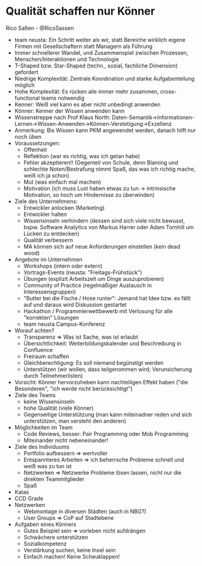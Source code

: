 # Qualität schaffen nur Könner
Rico Saßen - @RicoSassen

- team neusta: Ein Schritt weiter als wir, statt Bereiche wirklich eigene Firmen mit Gesellschaftern statt Managern als Führung
- Immer schnellerer Wandel, und Zusammenspiel zwischen Prozessen, Menschen/Interaktionen und Technologie
- T-Shaped bzw. Star-Shaped (techn., sozial, fachliche Dimension) gefordert
- Niedrige Komplexität: Zentrale Koordination und starke Aufgabenteilung möglich
- Hohe Komplexität: Es rücken alle immer mehr zusammen, cross-functional teams notwendig
- Kenner: Weiß viel kann es aber nicht unbedingt anwenden
- Könner: Kenner der Wissen anwenden kann
- Wissenstreppe nach Prof Klaus North: Daten-Semantik->Informationen-Lernen->Wissen-Anwenden->Können-Verstetigung->Exzellenz
- Anmerkung: Bis Wissen kann PKM angewendet werden, danach hilft nur noch üben
- Voraussetzungen:
    - Offenheit
    - Reflektion (war es richtig, was ich getan habe)
    - Fehler akzeptieren!! (Gegenteil von Schule, denn Blaming und schlechte Noten/Bestrafung nimmt Spaß, das was ich richtig mache, weiß ich ja schon)
    - Mut (was einfach mal machen)
    - Motivation (ich muss Lust haben etwas zu tun -> intrinsische Motivation, so hoch um Hindernisse zu überwinden)
- Ziele des Unternehmens:
    - Entwickler anlocken (Marketing)
    - Entwickler halten
    - Wissensinseln verhindern (dessen sind sich viele nicht bewusst, bspw. Software Analytics von Markus Harrer oder Adam Tornhill um Lücken zu entdecken)
    - Qualität verbessern
    - MA können sich auf neue Anforderungen einstellen (kein dead wood)
- Angebote im Unternehmen
    - Workshops (intern oder extern)
    - Vortrags-Events (neusta: "Freitags-Frühstück")
    - Übungen (explizit Arbeitszeit um Dinge auszuprobieren)
    - Community of Practice (regelmäßiger Austausch in Interessensgruppen)
    - "Butter bei die Fische / Hose runter": Jemand hat Idee bzw. es fällt auf und daraus wird Diskussion gestartet
    - Hackathon / Programmierwettbewerb mit Verlosung für alle "korrekten" Lösungen
    - team neusta Campus-Konferenz
- Worauf achten?
    - Transparenz => Was ist Sache, was ist erlaubt
    - Übersichtlichkeit: Weiterbildungskalender und Beschreibung in Confluence
    - Freiraum schaffen
    - Gleichberechtigung: Es soll niemand begünstigt werden
    - Unterstützen (wir wollen, dass teilgenommen wird; Verunsicherung durch Teilnehmerlisten)
- Vorsicht: Könner hervorzuheben kann nachteiligen Effekt haben ("die Besonderen", "ich werde nicht berücksichtigt")
- Ziele des Teams
    - keine Wissensinseln
    - hohe Qualität (viele Könner)
    - Gegenseitige Unterstützung (man kann miteinadner reden und sich unterstützen, man versteht den anderen)
- Möglichkeiten im Team
    - Code Reviews, besser: Pair Programming oder Mob Programming
    - Miteinander nicht nebeneinander!
- Ziele des Individuums
    - Portfolio aufbessern => wertvoller
    - Entspannteres Arbeiten => ich beherrsche Probleme schnell und weiß was zu tun ist
    - Netzwerken => Netzwerke Probleme lösen lassen, nicht nur die direkten Teammitglieder
    - Spaß
- Katas
- CCD Grade
- Netzwerken
    - Webmontage in diversen Städten (auch in NBG?)
    - User Groups => CoP auf Stadtebene
- Aufgaben eines Könners
    - Gutes Beispiel sein => vorleben nicht aufdrängen
    - Schwächere unterstützen
    - Sozialkompetenz
    - Verstärkung suchen, keine Insel sein
    - Einfach machen! Keine Scheuklappen!
